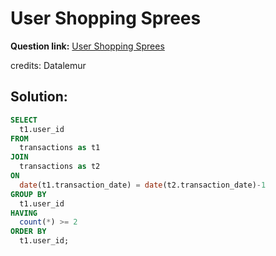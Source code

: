 # User Shopping Sprees

**Question link:** [User Shopping Sprees](https://datalemur.com/questions/amazon-shopping-spree)

credits: Datalemur

## Solution:
```sql
SELECT
  t1.user_id
FROM
  transactions as t1
JOIN
  transactions as t2
ON
  date(t1.transaction_date) = date(t2.transaction_date)-1
GROUP BY
  t1.user_id
HAVING
  count(*) >= 2
ORDER BY
  t1.user_id;
```
